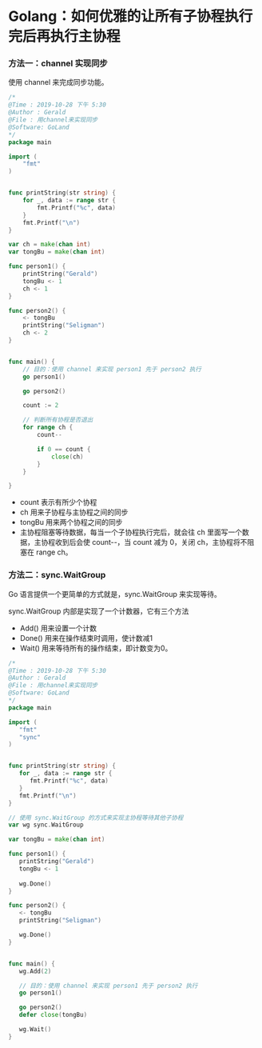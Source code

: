 # Golang：如何优雅的让所有子协程执行完后再执行主协程

### 方法一：channel 实现同步

使用 channel 来完成同步功能。

```go
/*
@Time : 2019-10-28 下午 5:30
@Author : Gerald
@File : 用channel来实现同步
@Software: GoLand
*/
package main

import (
	"fmt"
)


func printString(str string) {
	for _, data := range str {
		fmt.Printf("%c", data)
	}
	fmt.Printf("\n")
}

var ch = make(chan int)
var tongBu = make(chan int)

func person1() {
	printString("Gerald")
	tongBu <- 1
	ch <- 1
}

func person2() {
	<- tongBu
	printString("Seligman")
	ch <- 2
}


func main() {
	// 目的：使用 channel 来实现 person1 先于 person2 执行
	go person1()

	go person2()

	count := 2

	// 判断所有协程是否退出
	for range ch {
		count--

		if 0 == count {
			close(ch)
		}
	}

}
```

- count 表示有所少个协程
- ch 用来子协程与主协程之间的同步
- tongBu 用来两个协程之间的同步
- 主协程阻塞等待数据，每当一个子协程执行完后，就会往 ch 里面写一个数据，主协程收到后会使 count--，当 count 减为 0，关闭 ch，主协程将不阻塞在 range ch。

### 方法二：sync.WaitGroup

Go 语言提供一个更简单的方式就是，sync.WaitGroup 来实现等待。

sync.WaitGroup 内部是实现了一个计数器，它有三个方法

- Add() 用来设置一个计数
- Done() 用来在操作结束时调用，使计数减1
- Wait() 用来等待所有的操作结束，即计数变为0。

```go
/*
@Time : 2019-10-28 下午 5:30
@Author : Gerald
@File : 用channel来实现同步
@Software: GoLand
*/
package main

import (
   "fmt"
   "sync"
)


func printString(str string) {
   for _, data := range str {
      fmt.Printf("%c", data)
   }
   fmt.Printf("\n")
}

// 使用 sync.WaitGroup 的方式来实现主协程等待其他子协程
var wg sync.WaitGroup

var tongBu = make(chan int)

func person1() {
   printString("Gerald")
   tongBu <- 1
 
   wg.Done()
}

func person2() {
   <- tongBu
   printString("Seligman")

   wg.Done()
}


func main() {
   wg.Add(2)

   // 目的：使用 channel 来实现 person1 先于 person2 执行
   go person1()

   go person2()
   defer close(tongBu)

   wg.Wait()
}
```

